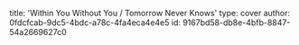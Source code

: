 title: 'Within You Without You / Tomorrow Never Knows'
type: cover
author: 0fdcfcab-9dc5-4bdc-a78c-4fa4eca4e4e5
id: 9167bd58-db8e-4bfb-8847-54a2669627c0
